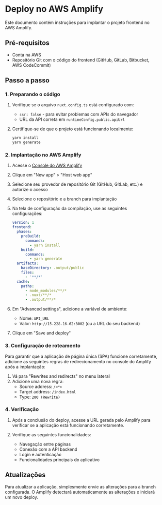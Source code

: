 # Deploy no AWS Amplify

Este documento contém instruções para implantar o projeto frontend no AWS Amplify.

## Pré-requisitos

- Conta na AWS
- Repositório Git com o código do frontend (GitHub, GitLab, Bitbucket, AWS CodeCommit)

## Passo a passo

### 1. Preparando o código

1. Verifique se o arquivo `nuxt.config.ts` está configurado com:
   - `ssr: false` - para evitar problemas com APIs do navegador
   - URL da API correta em `runtimeConfig.public.apiUrl`

2. Certifique-se de que o projeto está funcionando localmente:
   ```bash
   yarn install
   yarn generate
   ```

### 2. Implantação no AWS Amplify

1. Acesse o [Console do AWS Amplify](https://console.aws.amazon.com/amplify/home)

2. Clique em "New app" > "Host web app"

3. Selecione seu provedor de repositório Git (GitHub, GitLab, etc.) e autorize o acesso

4. Selecione o repositório e a branch para implantação

5. Na tela de configuração da compilação, use as seguintes configurações:

   ```yaml
   version: 1
   frontend:
     phases:
       preBuild:
         commands:
           - yarn install
       build:
         commands:
           - yarn generate
     artifacts:
       baseDirectory: .output/public
       files:
         - '**/*'
     cache:
       paths:
         - node_modules/**/*
         - .nuxt/**/*
         - .output/**/*
   ```

6. Em "Advanced settings", adicione a variável de ambiente:
   - Nome: `API_URL`
   - Valor: `http://15.228.16.62:3002` (ou a URL do seu backend)

7. Clique em "Save and deploy"

### 3. Configuração de roteamento

Para garantir que a aplicação de página única (SPA) funcione corretamente, adicione as seguintes regras de redirecionamento no console do Amplify após a implantação:

1. Vá para "Rewrites and redirects" no menu lateral
2. Adicione uma nova regra:
   - Source address: `/<*>`
   - Target address: `/index.html`
   - Type: `200 (Rewrite)`

### 4. Verificação

1. Após a conclusão do deploy, acesse a URL gerada pelo Amplify para verificar se a aplicação está funcionando corretamente.

2. Verifique as seguintes funcionalidades:
   - Navegação entre páginas
   - Conexão com a API backend
   - Login e autenticação
   - Funcionalidades principais do aplicativo

## Atualizações

Para atualizar a aplicação, simplesmente envie as alterações para a branch configurada. O Amplify detectará automaticamente as alterações e iniciará um novo deploy. 